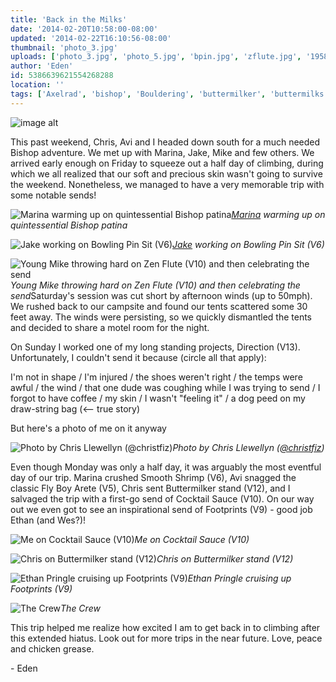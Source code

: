 ```yaml
---
title: 'Back in the Milks'
date: '2014-02-20T10:58:00-08:00'
updated: '2014-02-22T16:10:56-08:00'
thumbnail: 'photo_3.jpg'
uploads: ['photo_3.jpg', 'photo_5.jpg', 'bpin.jpg', 'zflute.jpg', '1958259_10202434359556727_82135171_n.jpg', 'photo_4.jpg', 'milk.jpg', 'photo_6.jpg', 'IMG_8643.jpg']
author: 'Eden'
id: 5386639621554268288
location: ''
tags: ['Axelrad', 'bishop', 'Bouldering', 'buttermilker', 'buttermilks', 'California', 'Chris Llewellyn', 'Eden', 'ethan pringle', 'Five Ten', 'footprints', 'Itai']
---
```


![image alt](uploads/photo_3.jpg)

This past weekend, Chris, Avi and I headed down south for a much needed Bishop adventure. We met up with Marina, Jake, Mike and few others. We arrived early enough on Friday to squeeze out a half day of climbing, during which we all realized that our soft and precious skin wasn't going to survive the weekend. Nonetheless, we managed to have a very memorable trip with some notable sends!

![[Marina](http://instagram.com/marinasumie) warming up on quintessential Bishop patina](uploads/photo_5.jpg)*[Marina](http://instagram.com/marinasumie) warming up on quintessential Bishop patina*

![[Jake](uploads/yukanjahnsen) working on Bowling Pin Sit (V6)](uploads/bpin.jpg)*[Jake](uploads/yukanjahnsen) working on Bowling Pin Sit (V6)*

![Young Mike throwing hard on Zen Flute (V10) and then celebrating the send](uploads/zflute.jpg)*Young Mike throwing hard on Zen Flute (V10) and then celebrating the send*Saturday's session was cut short by afternoon winds (up to 50mph). We rushed back to our campsite and found our tents scattered some 30 feet away. The winds were persisting, so we quickly dismantled the tents and decided to share a motel room for the night.

On Sunday I worked one of my long standing projects, Direction (V13). Unfortunately, I couldn't send it because (circle all that apply):

I'm not in shape / I'm injured / the shoes weren't right / the temps were awful / the wind / that one dude was coughing while I was trying to send / I forgot to have coffee / my skin / I wasn't "feeling it" / a dog peed on my draw-string bag (<\-- true story)

But here's a photo of me on it anyway

![Photo by Chris Llewellyn ([@christfiz](http://instagram.com/christifiz))](uploads/1958259_10202434359556727_82135171_n.jpg)*Photo by Chris Llewellyn ([@christfiz](http://instagram.com/christifiz))*

Even though Monday was only a half day, it was arguably the most eventful day of our trip. Marina crushed Smooth Shrimp (V6), Avi snagged the classic Fly Boy Arete (V5), Chris sent Buttermilker stand (V12), and I salvaged the trip with a first-go send of Cocktail Sauce (V10). On our way out we even got to see an inspirational send of Footprints (V9) - good job Ethan (and Wes?)!

![Me on Cocktail Sauce (V10)](uploads/photo_4.jpg)*Me on Cocktail Sauce (V10)*

![Chris on Buttermilker stand (V12)](uploads/milk.jpg)*Chris on Buttermilker stand (V12)*

![Ethan Pringle cruising up Footprints (V9)](uploads/photo_6.jpg)*Ethan Pringle cruising up Footprints (V9)*

![The Crew](uploads/IMG_8643.jpg)*The Crew*

This trip helped me realize how excited I am to get back in to climbing after this extended hiatus. Look out for more trips in the near future. Love, peace and chicken grease.

\- Eden
